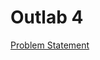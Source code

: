 # Outlab 4

[Problem Statement](https://docs.google.com/document/d/1iGyP1m_3MXGsxKUpb5ImXIqlEEFu6l1fTdWFHt-YCNc/edit)
